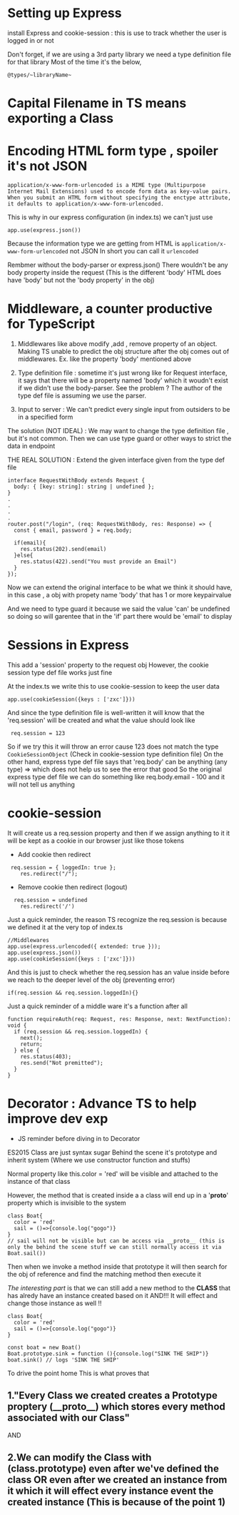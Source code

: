 # Setting up Express

install Express and cookie-session : this is use to track whether the user is logged in or not

Don't forget, if we are using a 3rd party library
we need a type definition file for that library
Most of the time it's the below,

```
@types/~libraryName~
```

# Capital Filename in TS means exporting a Class

# Encoding HTML form type , spoiler it's not JSON

```
application/x-www-form-urlencoded is a MIME type (Multipurpose Internet Mail Extensions) used to encode form data as key-value pairs. When you submit an HTML form without specifying the enctype attribute, it defaults to application/x-www-form-urlencoded.
```

This is why in our express configuration (in index.ts)
we can't just use

```
app.use(express.json())
```

Because the information type we are getting from HTML is `application/x-www-form-urlencoded`
not JSON
In short you can call it `urlencoded`

Rembmer without the body-parser or express.json()
There wouldn't be any body property inside the request
(This is the different 'body' HTML does have 'body' but not the 'body property' in the obj)

# Middleware, a counter productive for TypeScript

1. Middlewares like above modify ,add , remove property of an object. Making TS unable to predict the obj structure after the obj comes out of middlewares.
   Ex. like the property 'body' mentioned above

2. Type definition file : sometime it's just wrong like for Request interface, it says that there will be a property named 'body' which it woudn't exist if we didn't use the body-parser. See the problem ? The author of the type def file is assuming we use the parser.

3. Input to server : We can't predict every single input from outsiders to be in a specified form

The solution (NOT IDEAL) : We may want to change the type definition file , but it's not common. Then we can use type guard or other ways to strict the data in endpoint

THE REAL SOLUTION : Extend the given interface given from the type def file

```
interface RequestWithBody extends Request {
  body: { [key: string]: string | undefined };
}
.
.
.
.
router.post("/login", (req: RequestWithBody, res: Response) => {
  const { email, password } = req.body;

  if(email){
    res.status(202).send(email)
  }else{
    res.status(422).send("You must provide an Email")
  }
});
```

Now we can extend the original interface to be what we think it should have, in this case , a obj with propety name 'body' that has 1 or more keypairvalue

And we need to type guard it because we said the value 'can' be undefined so doing so will garentee that in the 'if' part there would be 'email' to display

# Sessions in Express

This add a 'session' property to the request obj
However, the cookie session type def file works just fine

At the index.ts we write this to use cookie-session to keep the user data

```
app.use(cookieSession({keys : ['zxc']}))
```

And since the type definition file is well-written it will know that
the 'req.session' will be created and what the value should look like

```
 req.session = 123
```

So if we try this it will throw an error cause 123 does not match the type `CookieSessionObject`
(Check in cookie-session type definition file)
On the other hand, express type def file says that 'req.body' can be anything (any type) => which does not help us to see the error that good
So the original express type def file we can do something like req.body.email - 100 and it will not tell us anything

# cookie-session

It will create us a req.session property and then
if we assign anything to it it will be kept as a cookie in our browser just like those tokens

- Add cookie then redirect

```
 req.session = { loggedIn: true };
    res.redirect("/");
```

- Remove cookie then redirect (logout)

```
  req.session = undefined
    res.redirect('/')
```

Just a quick reminder, the reason TS recognize the req.session is because we defined it at the very top of index.ts

```
//Middlewares
app.use(express.urlencoded({ extended: true }));
app.use(express.json())
app.use(cookieSession({keys : ['zxc']}))
```

And this is just to check whether the req.session has an value inside before we reach to the deeper level of the obj (preventing error)

```
if(req.session && req.session.loggedIn){}
```

Just a quick reminder of a middle ware it's a function after all

```
function requireAuth(req: Request, res: Response, next: NextFunction): void {
  if (req.session && req.session.loggedIn) {
    next();
    return;
  } else {
    res.status(403);
    res.send("Not premitted");
  }
}
```

# Decorator : Advance TS to help improve dev exp

- JS reminder before diving in to Decorator

ES2015 Class are just syntax sugar
Behind the scene it's prototype and inherit system
(Where we use constructor function and stuffs)

Normal property like this.color = 'red' will be visible and attached to the instance of that class

However, the method that is created inside a a class will end up in a '**proto**' property which is invisible to the system

```
class Boat{
  color = 'red'
  sail = ()=>{console.log("gogo")}
}
// sail will not be visible but can be access via __proto__ (this is only the behind the scene stuff we can still normally access it via Boat.sail())
```

Then when we invoke a method inside that prototype it will then search for the obj of reference and find the matching method then execute it

_The interesting part_ is that we can still add a new method to the **CLASS** that has alredy have an instance created based on it
AND!!! It will effect and change those instance as well !!

```
class Boat{
  color = 'red'
  sail = ()=>{console.log("gogo")}
}

const boat = new Boat()
Boat.prototype.sink = function (){console.log("SINK THE SHIP")}
boat.sink() // logs 'SINK THE SHIP'

```

To drive the point home
This is what proves that
<h2>
1."Every Class we created creates a Prototype proptery (__proto__) which stores every method associated with our Class"
</h2>
AND
<h2>
2.We can modify the Class with (class.prototype) even after we've defined the class OR even after we created an instance from it which it will effect every instance event the created instance
(This is because of the point 1)
</h2>